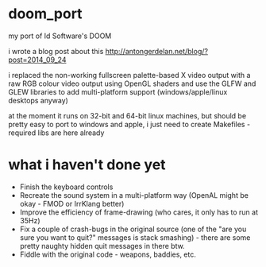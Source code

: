 doom_port
=========

my port of Id Software's DOOM

i wrote a blog post about this http://antongerdelan.net/blog/?post=2014_09_24

i replaced the non-working fullscreen palette-based X video output with a raw RGB
colour video output using OpenGL shaders and use the GLFW and GLEW libraries to
add multi-platform support (windows/apple/linux desktops anyway)

at the moment it runs on 32-bit and 64-bit linux machines, but should be pretty
easy to port to windows and apple, i just need to create Makefiles - required
libs are here already

# what i haven't done yet #

* Finish the keyboard controls
* Recreate the sound system in a multi-platform way (OpenAL might be okay -
FMOD or IrrKlang better)
* Improve the efficiency of frame-drawing (who cares, it only has to run at
35Hz)
* Fix a couple of crash-bugs in the original source (one of the "are you sure
you want to quit?" messages is stack smashing) - there are some pretty naughty
hidden quit messages in there btw.
* Fiddle with the original code - weapons, baddies, etc.

